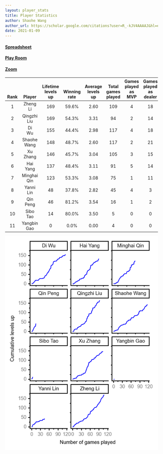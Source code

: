 ```yaml
---
layout: player_stats
title: Player Statistics
author: Shaohe Wang
author_url: https://scholar.google.com/citations?user=R_-kJV4AAAAJ&hl=en
date: 2021-01-09
---
```


#### [Spreadsheet](https://docs.google.com/spreadsheets/d/1So3PBr9gV3I0LzApZOgJlQew2QjM1wAiWhR50rAnHRg/edit#gid=2137801449)
#### [Play Room](https://playingcards.io/a3775q)
#### [Zoom](https://ucsf.zoom.us/j/91360570376?pwd=SmN6aFNPY3UzdEp3M0tmQ1ViUkdQUT09)

<div class="table-wrapper" markdown="block">

| <br><br><br>Rank | <br><br><br>Player | <br> Lifetime <br> levels <br> up | <br><br> Winning <br> rate | <br> Average <br> levels <br> up | <br> Total <br> games <br> played | Games <br> played <br> as <br> MVP | Games <br> played <br> as <br> dealer | N_games <br> short <br> staffed <br> as dealer | Winning <br> rate <br> as <br> dealer |
|:---:|:---:|:---:|:---:|:---:|:---:|:---:|:---:|:---:|:---:|
| 1 | Zheng <br> Li | 169 | 59.6% | 2.60 | 109 | 4 | 18 | 0 | 61.1% |
| 2 | Qingzhi <br> Liu | 169 | 54.3% | 3.31 | 94 | 2 | 14 | 3 | 50.0% |
| 3 | Di <br> Wu | 155 | 44.4% | 2.98 | 117 | 4 | 18 | 0 | 38.9% |
| 4 | Shaohe <br> Wang | 148 | 48.7% | 2.60 | 117 | 2 | 21 | 1 | 42.9% |
| 5 | Xu <br> Zhang | 146 | 45.7% | 3.04 | 105 | 3 | 15 | 0 | 40.0% |
| 6 | Hai <br> Yang | 137 | 48.4% | 3.11 | 91 | 5 | 14 | 1 | 42.9% |
| 7 | Minghai <br> Qin | 123 | 53.3% | 3.08 | 75 | 1 | 11 | 1 | 72.7% |
| 8 | Yanni <br> Lin | 48 | 37.8% | 2.82 | 45 | 4 | 3 | 1 | 66.7% |
| 9 | Qin <br> Peng | 46 | 81.2% | 3.54 | 16 | 1 | 2 | 0 | 100.0% |
| 10 | Sibo <br> Tao | 14 | 80.0% | 3.50 | 5 | 0 | 0 | 0 | 0.0% |
| 11 | Yangbin <br> Gao | 0 | 0.0% | 0.00 | 4 | 0 | 0 | 0 | 0.0% |

</div>

<img src="/assets/images/player_history_plot.png" alt="Plot of player level history" />
